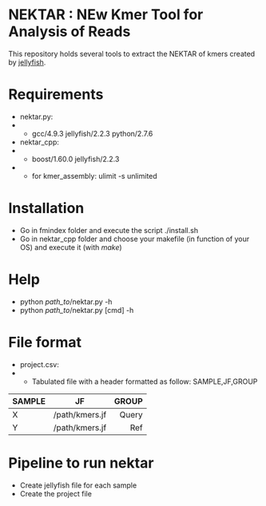 # NEKTAR : NEw Kmer Tool for Analysis of Reads

This repository holds several tools to extract the NEKTAR of kmers created by [jellyfish](http://www.genome.umd.edu/jellyfish.html).

# Requirements #
* nektar.py:
* * gcc/4.9.3 jellyfish/2.2.3 python/2.7.6
* nektar_cpp:
* * boost/1.60.0 jellyfish/2.2.3
* * for kmer_assembly: ulimit -s unlimited

# Installation #
* Go in fmindex folder and execute the script ./install.sh
* Go in nektar_cpp folder and choose your makefile (in function of your OS) and execute it (with *make*)

# Help #
* python *path_to*/nektar.py -h
* python *path_to*/nektar.py [cmd] -h

# File format #
* project.csv:
* * Tabulated file with a header formatted as follow: SAMPLE,JF,GROUP

|SAMPLE |JF             |GROUP  |
| ------|:-------------:| -----:|
|X      |/path/kmers.jf |Query  |
|Y      |/path/kmers.jf |Ref    |

# Pipeline to run nektar #
* Create jellyfish file for each sample
* Create the project file
